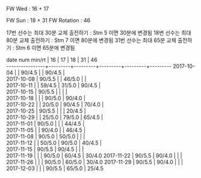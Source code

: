FW Wed      : 16 + 17

FW Sun      : 18 + 31
FW Rotation :      46

17번 선수는 최대 30분 교체 출전하기 : Stm 5 이면 30분에 변경됨
18번 선수는 최대 80분 교체 출전하기 : Stm 7 이면 80분에 변경됨
31번 선수는 최대 65분 교체 출전하기 : Stm 6 이면 65분에 변경됨

date num min/rt |    16   |    17   |    18   |    31   |    46   
----------------+---------+---------+---------+---------+---------
2017-10-04      |         |  90/4.5 |         |  90/4.5 |        
2017-10-08      |  90/5.5 |         |  46/5.0 |         |        
2017-10-11      |         |  59/4.5 |  31/5.0 |  90/4.5 |        
2017-10-15      |  90/5.5 |         |         |         |        
2017-10-18      |         |         |  90/5.0 |  90/4.0 |        
2017-10-22      |         |  20/5.0 |  90/4.5 |  70/4.0 |        
2017-10-25      |  90/5.5 |         |         |  20/4.5 |        
2017-10-29      |         |  25/5.0 |  79/5.0 |  65/4.5 |        
2017-11-01      |  90/5.0 |         |         |  44/4.5 |        
2017-11-05      |         |  90/4.0 |         |  46/4.5 |        
2017-11-08      |  90/5.0 |  50/5.0 |         |         |        
2017-11-12      |         |  50/5.0 |  90/5.0 |  40/4.5 |        
2017-11-15      |  90/5.5 |  90/4.5 |         |         |        
2017-11-19      |         |         |  90/5.0 |  60/4.5 |  30/4.0
2017-11-22      |  90/5.5 |  90/4.0 |         |         |        
2017-11-26      |         |         |  90/5.0 |  60/5.0 |  30/4.0
2017-11-29      |  90/5.5 |  90/4.0 |         |         |        
2017-12-03      |         |         |  90/5.5 |  65/5.0 |  25/4.5

